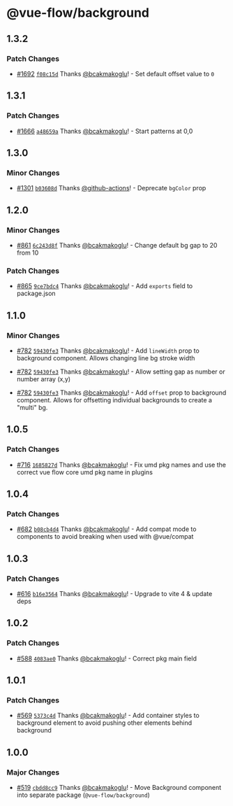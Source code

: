 # @vue-flow/background

## 1.3.2

### Patch Changes

- [#1692](https://github.com/bcakmakoglu/vue-flow/pull/1692) [`f08c15d`](https://github.com/bcakmakoglu/vue-flow/commit/f08c15da511ab3e6e6960e2e80c32d2870d6e755) Thanks [@bcakmakoglu](https://github.com/bcakmakoglu)! - Set default offset value to `0`

## 1.3.1

### Patch Changes

- [#1666](https://github.com/bcakmakoglu/vue-flow/pull/1666) [`a48659a`](https://github.com/bcakmakoglu/vue-flow/commit/a48659a9215ca037221e09fccab85ea04b1a50d6) Thanks [@bcakmakoglu](https://github.com/bcakmakoglu)! - Start patterns at 0,0

## 1.3.0

### Minor Changes

- [#1301](https://github.com/bcakmakoglu/vue-flow/pull/1301) [`b03608d`](https://github.com/bcakmakoglu/vue-flow/commit/b03608dc33ec5999c095ec8d3f80dbab7ec931ef) Thanks [@github-actions](https://github.com/apps/github-actions)! - Deprecate `bgColor` prop

## 1.2.0

### Minor Changes

- [#861](https://github.com/bcakmakoglu/vue-flow/pull/861) [`6c243d8f`](https://github.com/bcakmakoglu/vue-flow/commit/6c243d8fc533cbe2030c6085f5673388769324e6) Thanks [@bcakmakoglu](https://github.com/bcakmakoglu)! - Change default bg gap to 20 from 10

### Patch Changes

- [#865](https://github.com/bcakmakoglu/vue-flow/pull/865) [`9ce7bdc4`](https://github.com/bcakmakoglu/vue-flow/commit/9ce7bdc4908dda4dea299e5f469b252ac20a12ab) Thanks [@bcakmakoglu](https://github.com/bcakmakoglu)! - Add `exports` field to package.json

## 1.1.0

### Minor Changes

- [#782](https://github.com/bcakmakoglu/vue-flow/pull/782) [`59430fe3`](https://github.com/bcakmakoglu/vue-flow/commit/59430fe343f5e229864bef8cc857c4c7cc025491) Thanks [@bcakmakoglu](https://github.com/bcakmakoglu)! - Add `lineWidth` prop to background component. Allows changing line bg stroke width

- [#782](https://github.com/bcakmakoglu/vue-flow/pull/782) [`59430fe3`](https://github.com/bcakmakoglu/vue-flow/commit/59430fe343f5e229864bef8cc857c4c7cc025491) Thanks [@bcakmakoglu](https://github.com/bcakmakoglu)! - Allow setting gap as number or number array (x,y)

- [#782](https://github.com/bcakmakoglu/vue-flow/pull/782) [`59430fe3`](https://github.com/bcakmakoglu/vue-flow/commit/59430fe343f5e229864bef8cc857c4c7cc025491) Thanks [@bcakmakoglu](https://github.com/bcakmakoglu)! - Add `offset` prop to background component. Allows for offsetting individual backgrounds to create a "multi" bg.

## 1.0.5

### Patch Changes

- [#716](https://github.com/bcakmakoglu/vue-flow/pull/716) [`1685827d`](https://github.com/bcakmakoglu/vue-flow/commit/1685827d0ea1dc9864f95a1b3a54fbc43a296e5d) Thanks [@bcakmakoglu](https://github.com/bcakmakoglu)! - Fix umd pkg names and use the correct vue flow core umd pkg name in plugins

## 1.0.4

### Patch Changes

- [#682](https://github.com/bcakmakoglu/vue-flow/pull/682) [`b08cb4d4`](https://github.com/bcakmakoglu/vue-flow/commit/b08cb4d45904c229d9ecda5e3cb477cbb7a6acaf) Thanks [@bcakmakoglu](https://github.com/bcakmakoglu)! - Add compat mode to components to avoid breaking when used with @vue/compat

## 1.0.3

### Patch Changes

- [#616](https://github.com/bcakmakoglu/vue-flow/pull/616) [`b16e3564`](https://github.com/bcakmakoglu/vue-flow/commit/b16e3564708c5429ad594156341fa3e95f84d3b2) Thanks [@bcakmakoglu](https://github.com/bcakmakoglu)! - Upgrade to vite 4 & update deps

## 1.0.2

### Patch Changes

- [#588](https://github.com/bcakmakoglu/vue-flow/pull/588) [`4083ae0`](https://github.com/bcakmakoglu/vue-flow/commit/4083ae05d24dc68df7c77bfe2273a17237834cbf) Thanks [@bcakmakoglu](https://github.com/bcakmakoglu)! - Correct pkg main field

## 1.0.1

### Patch Changes

- [#569](https://github.com/bcakmakoglu/vue-flow/pull/569) [`5373c4d`](https://github.com/bcakmakoglu/vue-flow/commit/5373c4d2e15fc8c50755eb96701e27e173690476) Thanks [@bcakmakoglu](https://github.com/bcakmakoglu)! - Add container styles to background element to avoid pushing other elements behind background

## 1.0.0

### Major Changes

- [#519](https://github.com/bcakmakoglu/vue-flow/pull/519) [`cbdd8cc9`](https://github.com/bcakmakoglu/vue-flow/commit/cbdd8cc99867a10ed7f6d82dd83c7f6f8574d865) Thanks [@bcakmakoglu](https://github.com/bcakmakoglu)! - Move Background component into separate package (`@vue-flow/background`)
